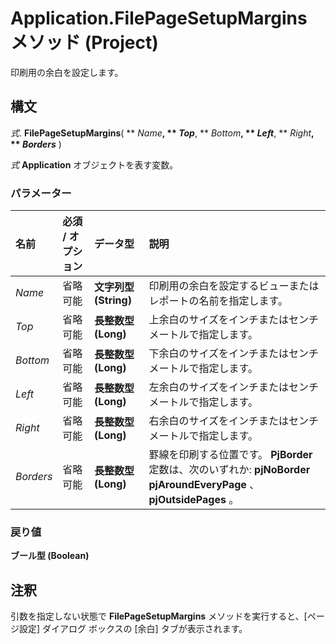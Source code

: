 
# Application.FilePageSetupMargins メソッド (Project)

印刷用の余白を設定します。


## 構文

 _式_. **FilePageSetupMargins**( ** _Name_**, ** _Top_**, ** _Bottom_**, ** _Left_**, ** _Right_**, ** _Borders_** )

 _式_ **Application** オブジェクトを表す変数。


### パラメーター



|**名前**|**必須 / オプション**|**データ型**|**説明**|
|:-----|:-----|:-----|:-----|
| _Name_|省略可能|**文字列型 (String)**|印刷用の余白を設定するビューまたはレポートの名前を指定します。|
| _Top_|省略可能|**長整数型 (Long)**|上余白のサイズをインチまたはセンチメートルで指定します。|
| _Bottom_|省略可能|**長整数型 (Long)**|下余白のサイズをインチまたはセンチメートルで指定します。|
| _Left_|省略可能|**長整数型 (Long)**|左余白のサイズをインチまたはセンチメートルで指定します。|
| _Right_|省略可能|**長整数型 (Long)**|右余白のサイズをインチまたはセンチメートルで指定します。|
| _Borders_|省略可能|**長整数型 (Long)**|罫線を印刷する位置です。 **PjBorder** 定数は、次のいずれか: **pjNoBorder** **pjAroundEveryPage** 、 **pjOutsidePages** 。|

### 戻り値

 **ブール型 (Boolean)**


## 注釈

引数を指定しない状態で  **FilePageSetupMargins** メソッドを実行すると、[ページ設定] ダイアログ ボックスの [余白] タブが表示されます。

